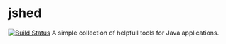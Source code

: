 # jshed
[![Build Status](http://213.109.161.209:8080/job/JShed/job/${params.BUILD_BRANCH|master}/badge/icon)](http://213.109.161.209:8080/job/JShed/job/${params.BUILD_BRANCH|master}/)
A simple collection of helpfull tools for Java applications. 
